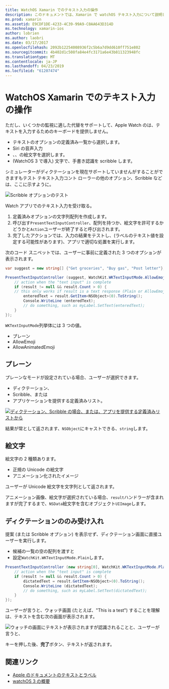 ```yaml
---
title: WatchOS Xamarin でのテキスト入力の操作
description: このドキュメントでは、Xamarin で watchOS テキスト入力について説明します。 PresentTextInputController メソッド、書き留めたり、プレーン テキスト、絵文字、および音声入力がについて説明します。
ms.prod: xamarin
ms.assetid: E9CDF1DE-4233-4C39-99A9-C0AA643D314D
ms.technology: xamarin-ios
author: lobrien
ms.author: laobri
ms.date: 03/17/2017
ms.openlocfilehash: 2092b12254008936f2c5b6a7d9dd610ff751e802
ms.sourcegitcommit: 4b402d1c508fa84e4fc3171a6e43b811323948fc
ms.translationtype: MT
ms.contentlocale: ja-JP
ms.lasthandoff: 04/23/2019
ms.locfileid: "61207474"
---
```

# <a name="working-with-watchos-text-input-in-xamarin"></a>WatchOS Xamarin でのテキスト入力の操作

ただし、いくつかの監視に適した代替をサポートして、Apple Watch のは、テキストを入力するためのキーボードを提供しません。

- テキストのオプションの定義済み一覧から選択します。
- Siri の音声入力
- 、、の絵文字を選択します。
- (WatchOS 3 で導入) 文字で、手書き認識を scribble します。

シミュレーターがディクテーションを現在サポートしていませんがすることができますもテスト テキスト入力コント ローラーの他のオプション、Scribble などは、ここに示すように。

![](text-input-images/textinput-sml.png "Scribble オプションのテスト")

Watch アプリでのテキスト入力を受け取る。

1. 定義済みオプションの文字列配列を作成します。
2. 呼び出す`PresentTextInputController`、配列を持つか、絵文字を許可するかどうかと`Action`ユーザーが終了すると呼び出されます。
3. 完了したアクションでは、入力の結果をテストし、(ラベルのテキスト値を設定する可能性があります)、アプリで適切な処置を実行します。

次のコード スニペットでは、ユーザーに事前に定義された 3 つのオプションが表示されます。

```csharp
var suggest = new string[] {"Get groceries", "Buy gas", "Post letter"};

PresentTextInputController (suggest, WatchKit.WKTextInputMode.AllowEmoji, (result) => {
    // action when the "text input" is complete
    if (result != null && result.Count > 0) {
    // this only works if result is a text response (Plain or AllowEmoji)
        enteredText = result.GetItem<NSObject>(0).ToString();
        Console.WriteLine (enteredText);
        // do something, such as myLabel.SetText(enteredText);
    }
});
```

`WKTextInputMode`列挙体には 3 つの値。

- プレーン
- AllowEmoji
- AllowAnimatedEmoji

## <a name="plain"></a>プレーン

プレーンなモードが設定されている場合、ユーザーが選択できます。

- ディクテーション、
- Scribble、または
- アプリケーションを提供する定義済みリスト。

[![](text-input-images/plain-scribble-sml.png "ディクテーション、Scribble の場合、または、アプリを提供する定義済みリストから")](text-input-images/plain-scribble.png#lightbox)

結果が常として返されます、`NSObject`にキャストできる、`string`します。

## <a name="emoji"></a>絵文字

絵文字の 2 種類あります。

- 正規の Unicode の絵文字
- アニメーション化されたイメージ

ユーザーが Unicode 絵文字を文字列として返されます。

アニメーション画像、絵文字が選択されている場合、`result`ハンドラーが含まれますが完了するまで、`NSData`絵文字を含むオブジェクト`UIImage`します。

## <a name="accepting-dictation-only"></a>ディクテーションののみ受け入れ

提案 (または Scribble オプション) を表示せず、ディクテーション画面に直接ユーザーを実行します。

- 候補の一覧の空の配列を渡すと
- 設定`WatchKit.WKTextInputMode.Plain`します。

```csharp
PresentTextInputController (new string[0], WatchKit.WKTextInputMode.Plain, (result) => {
    // action when the "text input" is complete
    if (result != null && result.Count > 0) {
        dictatedText = result.GetItem<NSObject>(0).ToString();
        Console.WriteLine (dictatedText);
        // do something, such as myLabel.SetText(dictatedText);
    }
});
```

ユーザーが言うと、ウォッチ画面 (たとえば、"This is a test") することを理解は、テキストを含む次の画面が表示されます。

![](text-input-images/dictation.png "ウォッチの画面にテキストが表示されますが認識されることと、ユーザーが言うと、")

キーを押した後、**完了**ボタン、テキストが返されます。



## <a name="related-links"></a>関連リンク

- [Apple のドキュメントのテキストとラベル](https://developer.apple.com/library/ios/documentation/General/Conceptual/WatchKitProgrammingGuide/TextandLabels.html)
- [watchOS 3 の概要](~/ios/watchos/platform/introduction-to-watchos3/index.md)
